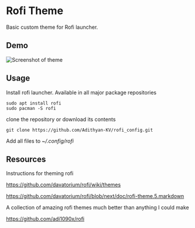 # Rofi Theme
Basic custom theme for Rofi launcher.

## Demo
![Screenshot of theme]('theme_demo.png')

## Usage
Install rofi launcher. Available in all major package repositories
```
sudo apt install rofi
sudo pacman -S rofi
```
clone the repository or download its contents
```
git clone https://github.com/Adithyan-KV/rofi_config.git
```
Add all files to *~/.config/rofi*

## Resources
Instructions for theming rofi

https://github.com/davatorium/rofi/wiki/themes

https://github.com/davatorium/rofi/blob/next/doc/rofi-theme.5.markdown

A collection of amazing rofi themes much better than anything I could make

https://github.com/adi1090x/rofi